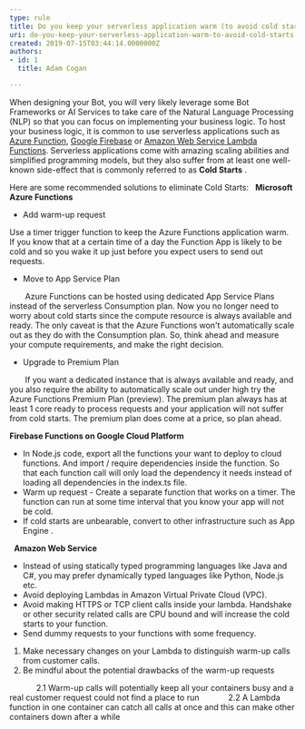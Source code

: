```yaml
---
type: rule
title: Do you keep your serverless application warm (to avoid cold starts)?
uri: do-you-keep-your-serverless-application-warm-to-avoid-cold-starts
created: 2019-07-15T03:44:14.0000000Z
authors:
- id: 1
  title: Adam Cogan

---
```


When designing your Bot, you will very likely leverage some Bot Frameworks or AI Services to take care of the Natural Language Processing (NLP) so that you can focus on implementing your business logic.
To host your business logic, it is common to use serverless applications such as [Azure Function](https&#58;//azure.microsoft.com/en-au/services/functions/), [Google Firebase](https&#58;//firebase.google.com/) or [Amazon Web Service Lambda Functions](https&#58;//aws.amazon.com/lambda/). Serverless applications come with amazing scaling abilities and simplified programming models, but they also suffer from at least one well-known side-effect that is commonly referred to as  **Cold Starts** .  
 

Here are some recommended solutions to eliminate Cold Starts:
 
**Microsoft Azure Functions** 

- Add warm-up request


Use a timer trigger function to keep the Azure Functions application warm. If you know that at a certain time of a day the Function App is likely to be cold and so you wake it up just before you expect users to send out requests.

- Move to App Service Plan

       Azure Functions can be hosted using dedicated App Service Plans instead of the serverless Consumption plan. Now you no longer need to worry about cold starts since the compute resource is always available and ready. The only caveat is that the Azure Functions won't automatically scale out as they do with the Consumption plan. So, think ahead and measure your compute requirements, and make the right decision.
 

- Upgrade to Premium Plan

       If you want a dedicated instance that is always available and ready, and you also require the ability to automatically scale out under high try the Azure Functions Premium Plan (preview). The premium plan always has at least 1 core ready to process requests and your application will not suffer from cold starts. The premium plan does come at a price, so plan ahead.
 

 **Firebase Functions on Google Cloud Platform** 

- In Node.js code, export all the functions your want to deploy to cloud functions. And import / require dependencies inside the function. So that each function call will only load the dependency it needs instead of loading all dependencies in the index.ts file.
- Warm up request - Create a separate function that works on a timer. The function can run at some time interval that you know your app will not be cold.
- If cold starts are unbearable, convert to other infrastructure such as App Engine .

 
 **Amazon Web Service** 

- Instead of using statically typed programming languages like Java and C#, you may prefer dynamically typed languages like Python, Node.js etc.
- Avoid deploying Lambdas in Amazon Virtual Private Cloud (VPC).
- Avoid making HTTPS or TCP client calls inside your lambda. Handshake or other security related calls are CPU bound and will increase the cold starts to your function.
- Send dummy requests to your functions with some frequency.


1. Make necessary changes on your Lambda to distinguish warm-up calls from customer calls.
2. Be mindful about the potential drawbacks of the warm-up requests

            2.1 Warm-up calls will potentially keep all your containers busy and a real customer request could not find a place to run
            2.2 A Lambda function in one container can catch all calls at once and this can make other containers down after a while
